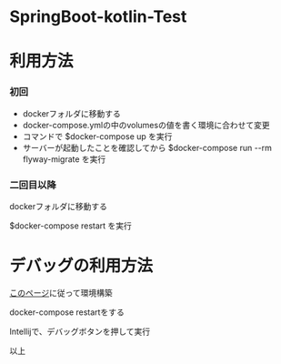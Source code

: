# SpringBoot-kotlin-Test
<h1>利用方法</h1>
<h3>初回</h3>
<ul>
    <li>dockerフォルダに移動する</li>
    <li>docker-compose.ymlの中のvolumesの値を書く環境に合わせて変更</li>
    <li>コマンドで $docker-compose up を実行</li>
    <li>サーバーが起動したことを確認してから $docker-compose run --rm flyway-migrate を実行</li>
</ul>
<h3>二回目以降</h3>
<p>dockerフォルダに移動する</p>
<p>$docker-compose restart を実行</p>

<h1>デバッグの利用方法</h1>
<p><a href="https://qiita.com/Tomoyuki_Mikami/items/92f63e4e2b2241959f1e">このページ</a>に従って環境構築</p>
<p>docker-compose restartをする</p>
<p>Intellijで、デバッグボタンを押して実行</p>
以上





